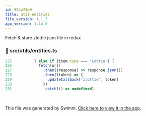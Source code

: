 ```yaml
---
id: 952u74w9
title: util-entities
file_version: 1.1.3
app_version: 1.14.0
---
```


Fetch & store zlottie json file in redux
<!-- NOTE-swimm-snippet: the lines below link your snippet to Swimm -->
### 📄 src/utils/entities.ts
```typescript
225          } else if (item.type === 'Lottie') {
226            fetch(url)
227              .then((response) => response.json())
228              .then((token) => {
229                updateCallback('zlottie', token)
230              })
231              .catch(() => undefined)
```

<br/>

This file was generated by Swimm. [Click here to view it in the app](https://app.swimm.io/repos/Z2l0aHViJTNBJTNBaXhvLXdlYmNsaWVudCUzQSUzQWl4b2ZvdW5kYXRpb24=/docs/952u74w9).
